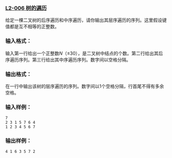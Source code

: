 ### [**L2-006 树的遍历**]()



给定一棵二叉树的后序遍历和中序遍历，请你输出其层序遍历的序列。这里假设键值都是互不相等的正整数。

### 输入格式：

输入第一行给出一个正整数*N*（≤30），是二叉树中结点的个数。第二行给出其后序遍历序列。第三行给出其中序遍历序列。数字间以空格分隔。

### 输出格式：

在一行中输出该树的层序遍历的序列。数字间以1个空格分隔，行首尾不得有多余空格。

### 输入样例：

```in
7
2 3 1 5 7 6 4
1 2 3 4 5 6 7
```

### 输出样例：

```out
4 1 6 3 5 7 2
```





```cpp

```


